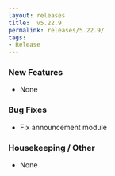 ```yaml
---
layout: releases
title:  v5.22.9
permalink: releases/5.22.9/
tags:
- Release
---
```


### New Features

- None

### Bug Fixes

- Fix announcement module

### Housekeeping / Other

- None
